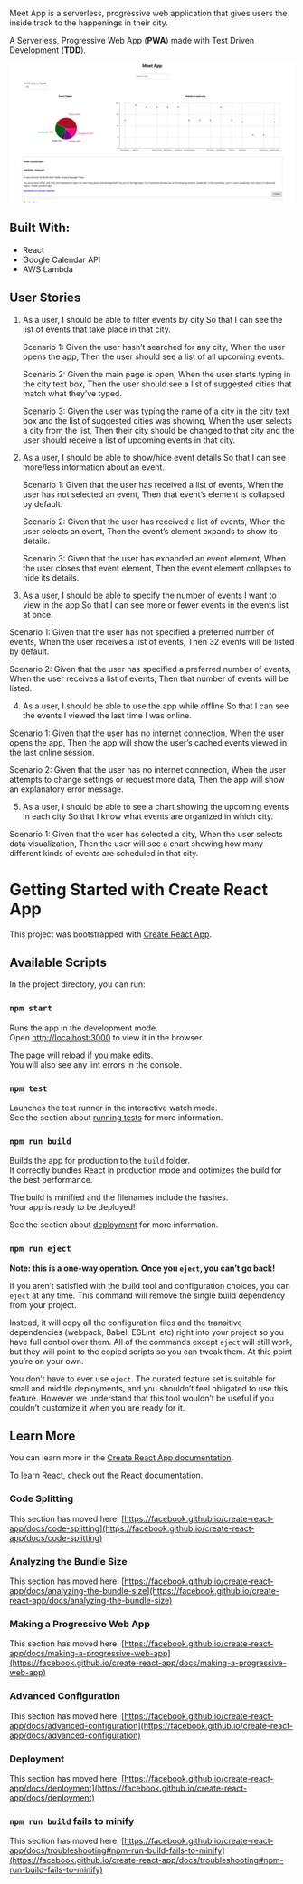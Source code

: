 
Meet App is a serverless, progressive web application that gives users the inside track to the happenings in their city.

A Serverless, Progressive Web App (**PWA**) made with Test Driven Development (**TDD**).

![Meet App](/img/MeetScreenShot.png)

## Built With:
* React
* Google Calendar API
* AWS Lambda

## User Stories
1. As a user,
    I should be able to filter events by city
    So that I can see the list of events that take place in that city.

	Scenario 1: Given the user hasn’t searched for any city, When the user opens the app, Then the user should see a list of all upcoming events.

	Scenario 2: Given the main page is open, When the user starts typing in the city text box, Then the user should see a list of suggested cities that match what they’ve typed.

	Scenario 3: Given the user was typing the name of a city in the city text box and the list of suggested cities was showing, When the user selects a city from the list, Then their city should be changed to that city and the user should receive a list of upcoming events in that city.


2. As a user,
    I should be able to show/hide event details
    So that I can see more/less information about an event.

   Scenario 1: Given that the user has received a list of events, When the user has not selected an event, Then that event’s element is collapsed by default.

   Scenario 2: Given that the user has received a list of events, When the user selects an event, Then the event’s element expands to show its details.

   Scenario 3: Given that the user has expanded an event element, When the user closes that event element, Then the event element collapses to hide its details.


3. As a user,
    I should be able to specify the number of events I want to view in the app
    So that I can see more or fewer events in the events list at once.

  Scenario 1: Given that the user has not specified a preferred number of events, When the user receives a list of events, Then 32 events will be listed by default.

  Scenario 2: Given that the user has specified a preferred number of events, When the user receives a list of events, Then that number of events will be listed.


4. As a user,
    I should be able to use the app while offline
    So that I can see the events I viewed the last time I was online.

  Scenario 1: Given that the user has no internet connection, When the user opens the app, Then the app will show the user’s cached events viewed in the last online session.

  Scenario 2: Given that the user has no internet connection, When the user attempts to change settings or request more data, Then the app will show an explanatory error message.


5. As a user,
  I should be able to see a chart showing the upcoming events in each city
  So that I know what events are organized in which city.

  Scenario 1: Given that the user has selected a city, When the user selects data visualization, Then the user will see a chart showing how many different kinds of events are scheduled in that city.

# Getting Started with Create React App

This project was bootstrapped with [Create React App](https://github.com/facebook/create-react-app).

## Available Scripts

In the project directory, you can run:

### `npm start`

Runs the app in the development mode.\
Open [http://localhost:3000](http://localhost:3000) to view it in the browser.

The page will reload if you make edits.\
You will also see any lint errors in the console.

### `npm test`

Launches the test runner in the interactive watch mode.\
See the section about [running tests](https://facebook.github.io/create-react-app/docs/running-tests) for more information.

### `npm run build`

Builds the app for production to the `build` folder.\
It correctly bundles React in production mode and optimizes the build for the best performance.

The build is minified and the filenames include the hashes.\
Your app is ready to be deployed!

See the section about [deployment](https://facebook.github.io/create-react-app/docs/deployment) for more information.

### `npm run eject`

**Note: this is a one-way operation. Once you `eject`, you can’t go back!**

If you aren’t satisfied with the build tool and configuration choices, you can `eject` at any time. This command will remove the single build dependency from your project.

Instead, it will copy all the configuration files and the transitive dependencies (webpack, Babel, ESLint, etc) right into your project so you have full control over them. All of the commands except `eject` will still work, but they will point to the copied scripts so you can tweak them. At this point you’re on your own.

You don’t have to ever use `eject`. The curated feature set is suitable for small and middle deployments, and you shouldn’t feel obligated to use this feature. However we understand that this tool wouldn’t be useful if you couldn’t customize it when you are ready for it.

## Learn More

You can learn more in the [Create React App documentation](https://facebook.github.io/create-react-app/docs/getting-started).

To learn React, check out the [React documentation](https://reactjs.org/).

### Code Splitting

This section has moved here: [https://facebook.github.io/create-react-app/docs/code-splitting](https://facebook.github.io/create-react-app/docs/code-splitting)

### Analyzing the Bundle Size

This section has moved here: [https://facebook.github.io/create-react-app/docs/analyzing-the-bundle-size](https://facebook.github.io/create-react-app/docs/analyzing-the-bundle-size)

### Making a Progressive Web App

This section has moved here: [https://facebook.github.io/create-react-app/docs/making-a-progressive-web-app](https://facebook.github.io/create-react-app/docs/making-a-progressive-web-app)

### Advanced Configuration

This section has moved here: [https://facebook.github.io/create-react-app/docs/advanced-configuration](https://facebook.github.io/create-react-app/docs/advanced-configuration)

### Deployment

This section has moved here: [https://facebook.github.io/create-react-app/docs/deployment](https://facebook.github.io/create-react-app/docs/deployment)

### `npm run build` fails to minify

This section has moved here: [https://facebook.github.io/create-react-app/docs/troubleshooting#npm-run-build-fails-to-minify](https://facebook.github.io/create-react-app/docs/troubleshooting#npm-run-build-fails-to-minify)

